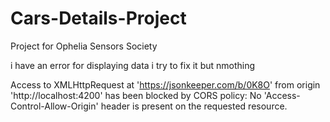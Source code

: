 # Cars-Details-Project
Project for Ophelia Sensors Society

i have an error for displaying data i try to fix it but nmothing 

Access to XMLHttpRequest at 'https://jsonkeeper.com/b/0K8O' from origin 'http://localhost:4200' has been blocked by CORS policy: No 'Access-Control-Allow-Origin' header is present on the requested resource.
